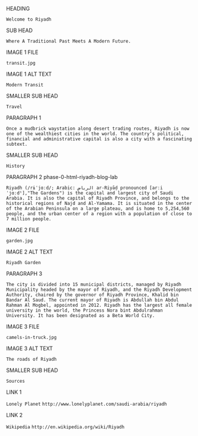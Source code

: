 HEADING

`Welcome to Riyadh`

SUB HEAD

`Where A Traditional Past Meets A Modern Future.`

IMAGE 1 FILE

`transit.jpg`

IMAGE 1 ALT TEXT

`Modern Transit`

SMALLER SUB HEAD

`Travel`

PARAGRAPH 1

`Once a mudbrick waystation along desert trading routes, Riyadh is now one of the wealthiest cities in the world. The country’s political, financial and administrative capital is also a city with a fascinating subtext.`

SMALLER SUB HEAD

`History`

PARAGRAPH 2
phase-0-html-riyadh-blog-lab

`Riyadh (/rɨˈjɑːd/; Arabic: الرياض‎ ar-Riyāḍ pronounced [arːiˈjɑːdˤ],"The Gardens") is the capital and largest city of Saudi Arabia. It is also the capital of Riyadh Province, and belongs to the historical regions of Najd and Al-Yamama. It is situated in the center of the Arabian Peninsula on a large plateau, and is home to 5,254,560 people, and the urban center of a region with a population of close to 7 million people.`

IMAGE 2 FILE

`garden.jpg`

IMAGE 2 ALT TEXT

`Riyadh Garden`

PARAGRAPH 3

`The city is divided into 15 municipal districts, managed by Riyadh Municipality headed by the mayor of Riyadh, and the Riyadh Development Authority, chaired by the governor of Riyadh Province, Khalid bin Bandar Al Saud. The current mayor of Riyadh is Abdullah bin Abdul Rahman Al Mogbel, appointed in 2012. Riyadh has the largest all female university in the world, the Princess Nora bint Abdulrahman University. It has been designated as a Beta World City.`

IMAGE 3 FILE

`camels-in-truck.jpg`

IMAGE 3 ALT TEXT

`The roads of Riyadh`

SMALLER SUB HEAD

`Sources`

LINK 1

`Lonely Planet`
`http://www.lonelyplanet.com/saudi-arabia/riyadh`

LINK 2

`Wikipedia`
`http://en.wikipedia.org/wiki/Riyadh`
